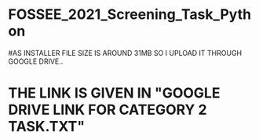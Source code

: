 # FOSSEE_2021_Screening_Task_Python
#AS INSTALLER FILE SIZE IS AROUND 31MB SO I UPLOAD IT THROUGH GOOGLE DRIVE..
# THE LINK IS GIVEN IN "GOOGLE DRIVE LINK FOR CATEGORY 2 TASK.TXT"

